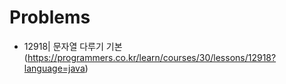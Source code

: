 # Problems

- 12918| 문자열 다루기 기본 (https://programmers.co.kr/learn/courses/30/lessons/12918?language=java)
